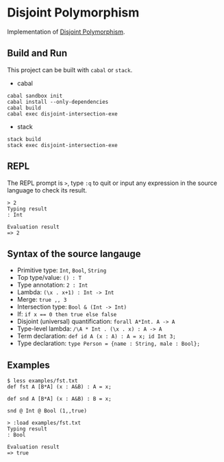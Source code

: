 # Disjoint Polymorphism

Implementation of [Disjoint Polymorphism](http://i.cs.hku.hk/~bruno/papers/ESOP2017.pdf).

## Build and Run

This project can be built with `cabal` or `stack`.

* cabal
```
cabal sandbox init
cabal install --only-dependencies
cabal build
cabal exec disjoint-intersection-exe
```

* stack
```
stack build
stack exec disjoint-intersection-exe
```

## REPL

The REPL prompt is `>`, type `:q` to quit or input any expression in the source language to check its result.

```
> 2
Typing result
: Int

Evaluation result
=> 2
```

## Syntax of the source langauge

* Primitive type: `Int`, `Bool`, `String`
* Top type/value: `() : T`
* Type annotation: `2 : Int`
* Lambda: `(\x . x+1) : Int -> Int`
* Merge: `true ,, 3`
* Intersection type: `Bool & (Int -> Int)`
* If: `if x == 0 then true else false`
* Disjoint (universal) quantification: `forall A*Int. A -> A`
* Type-level lambda: `/\A * Int . (\x . x) : A -> A`
* Term declaration: `def id A (x : A) : A = x; id Int 3;`
* Type declaration: `type Person = {name : String, male : Bool};`

## Examples

```
$ less examples/fst.txt
def fst A [B*A] (x : A&B) : A = x;

def snd A [B*A] (x : A&B) : B = x;

snd @ Int @ Bool (1,,true)
```

```
> :load examples/fst.txt
Typing result
: Bool

Evaluation result
=> true
```
